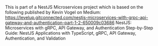 This is part of a NestJS Microservices project which is based on the following published by Kevin Vogel on Medium: https://levelup.gitconnected.com/nestjs-microservices-with-grpc-api-gateway-and-authentication-part-1-2-650009c03686
NestJS: Microservices with gRPC, API Gateway, and Authentication 
Step-by-Step Guide: NestJS Applications with TypeScript, gRPC, API Gateway, Authentication, and Validation
